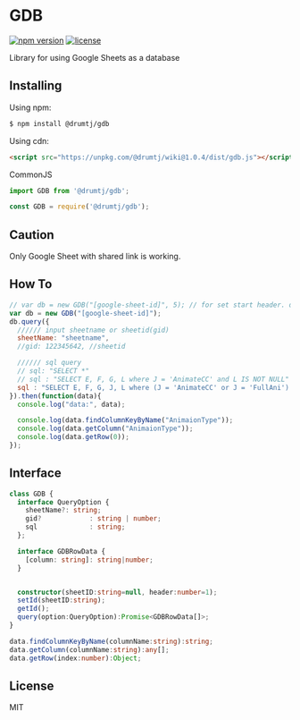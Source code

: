 # GDB

[![npm version](https://img.shields.io/npm/v/@drumtj/gdb.svg?style=flat)](https://www.npmjs.com/package/@drumtj/gdb)
[![license](https://img.shields.io/npm/l/@drumtj/gdb.svg)](#)

Library for using Google Sheets as a database


## Installing

Using npm:

```bash
$ npm install @drumtj/gdb
```

Using cdn:
```html
<script src="https://unpkg.com/@drumtj/wiki@1.0.4/dist/gdb.js"></script>
```

CommonJS
```js
import GDB from '@drumtj/gdb';
```
```js
const GDB = require('@drumtj/gdb');
```

## Caution
Only Google Sheet with shared link is working.

## How To

```js
// var db = new GDB("[google-sheet-id]", 5); // for set start header. default 1
var db = new GDB("[google-sheet-id]");
db.query({
  ////// input sheetname or sheetid(gid)
  sheetName: "sheetname",
  //gid: 122345642, //sheetid

  ////// sql query
  // sql: "SELECT *"
  // sql : "SELECT E, F, G, L where J = 'AnimateCC' and L IS NOT NULL"
  sql : "SELECT E, F, G, J, L where (J = 'AnimateCC' or J = 'FullAni') and L IS NOT NULL"
}).then(function(data){
  console.log("data:", data);

  console.log(data.findColumnKeyByName("AnimaionType"));
  console.log(data.getColumn("AnimaionType"));
  console.log(data.getRow(0));
});
```

## Interface
```ts
class GDB {
  interface QueryOption {
  	sheetName?: string;
  	gid? 			: string | number;
  	sql				: string;
  };

  interface GDBRowData {
    [column: string]: string|number;
  }


  constructor(sheetID:string=null, header:number=1);
  setId(sheetID:string);
  getId();
  query(option:QueryOption):Promise<GDBRowData[]>;
}  

data.findColumnKeyByName(columnName:string):string;
data.getColumn(columnName:string):any[];
data.getRow(index:number):Object;
```


## License

MIT

